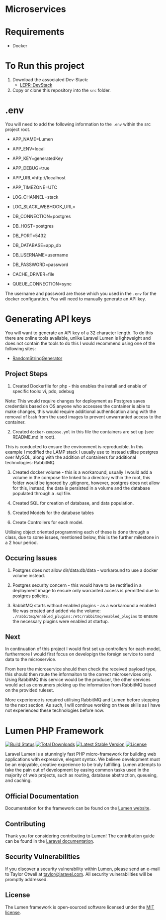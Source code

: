 # Microservices

# Requirements

- Docker

# To Run this project

1. Download the associated Dev-Stack:
    - [LEPR-DevStack](https://github.com/PlanetDebug/LEPR-Stack)
2. Copy or clone this repository into the `src` folder.

# .env

You will need to add the following information to the `.env` within the src project root.

- APP_NAME=Lumen
- APP_ENV=local
- APP_KEY=generatedKey
- APP_DEBUG=true
- APP_URL=http://localhost
- APP_TIMEZONE=UTC

- LOG_CHANNEL=stack
- LOG_SLACK_WEBHOOK_URL=

- DB_CONNECTION=postgres
- DB_HOST=postgres
- DB_PORT=5432
- DB_DATABASE=app_db
- DB_USERNAME=username
- DB_PASSWORD=password

- CACHE_DRIVER=file
- QUEUE_CONNECTION=sync

The username and password are those which you used in the `.env` for the docker configuration.
You will need to manually generate an API key.

# Generating API keys

You will want to generate an API key of a 32 character length. To do this there are online tools available, unlike Laravel Lumen is lightweight and does not contain the tools to do this I would recommend using one of the following sites: 
- [RandomStringGenerator](http://www.unit-conversion.info/texttools/random-string-generator/)
## Project Steps

1. Created Dockerfile for php - this enables the install and enable of specific tools: vi, pdo, xdebug

Note: This would require changes for deployment as Postgres saves credentials based on OS anyone who accesses the container is able to make changes, this would require additional authentication along with the removal of `bash` from the used images to prevent unwarranted access to the container. 

2. Created `docker-compose.yml` in this file the containers are set up (see README.md in root).

This is conducted to ensure the environment is reproducible. In this example I modified the LAMP stack I usually use to instead utilise postgres over MySQL, along with the addition of containers for additional technologies: RabbitMQ.

3. Created docker volume - this is a workaround, usually I would add a volume in the compose file linked to a directory within the root, this folder would be ignored by .gitignore, however, postgres does not allow for this, instead, the data is persisted in a volume and the database populated through a .sql file. 

4. Created SQL for creation of database, and data population. 

5. Created Models for the database tables

6. Create Controllers for each model. 

Utilising object oriented programming each of these is done through a class, due to some issues, mentioned below, this is the further milestone in a 2 hour period. 

## Occuring Issues

1. Postgres does not allow dir/data:db/data - workaround to use a docker volume instead.

2. Postgres security concern - this would have to be rectified in a deployment image to ensure only warranted access is permitted due to postgres policies. 

3. RabbitMQ starts without enabled plugins - as a workaround a enabled file was created and added via the volume: `./rabbitmq/enabled_plugins:/etc/rabbitmq/enabled_plugins` to ensure the necessary plugins were enabled at startup.

## Next
In continuation of this project I would first set up controllers for each model, furthermore I would first focus on developign the foreign service to send data to the microservice. 

From here the microservice should then check the received payload type, this should then route the informaiton to the correct microservices only. Using RabbitMQ this service would be the producer, the other services would act as consumers picking up the information from RabbitMQ based on the provided ruleset. 

More experience is required utilising RabbitMQ and Lumen before stepping to the next section. As such, I will continue working on these skills as I have not experienced these technologies before now.

# Lumen PHP Framework

[![Build Status](https://travis-ci.org/laravel/lumen-framework.svg)](https://travis-ci.org/laravel/lumen-framework)
[![Total Downloads](https://poser.pugx.org/laravel/lumen-framework/d/total.svg)](https://packagist.org/packages/laravel/lumen-framework)
[![Latest Stable Version](https://poser.pugx.org/laravel/lumen-framework/v/stable.svg)](https://packagist.org/packages/laravel/lumen-framework)
[![License](https://poser.pugx.org/laravel/lumen-framework/license.svg)](https://packagist.org/packages/laravel/lumen-framework)

Laravel Lumen is a stunningly fast PHP micro-framework for building web applications with expressive, elegant syntax. We believe development must be an enjoyable, creative experience to be truly fulfilling. Lumen attempts to take the pain out of development by easing common tasks used in the majority of web projects, such as routing, database abstraction, queueing, and caching.

## Official Documentation

Documentation for the framework can be found on the [Lumen website](https://lumen.laravel.com/docs).

## Contributing

Thank you for considering contributing to Lumen! The contribution guide can be found in the [Laravel documentation](https://laravel.com/docs/contributions).

## Security Vulnerabilities

If you discover a security vulnerability within Lumen, please send an e-mail to Taylor Otwell at taylor@laravel.com. All security vulnerabilities will be promptly addressed.

## License

The Lumen framework is open-sourced software licensed under the [MIT license](https://opensource.org/licenses/MIT).
